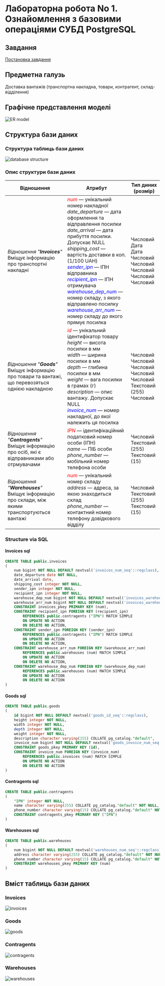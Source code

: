 # Лабораторна робота No 1. Ознайомлення з базовими операціями СУБД PostgreSQL

## Завдання

[Постановка завдання](docs/lab1_bd_zu_2019_2020.pdf)

## Предметна галузь

Доставка вантажів (транспортна накладна, товари, контрагент, склад-відділення)

## Графічне представлення моделі

![ER model](img/model.png)

## Структура бази даних

### Структура таблиць бази даних

![database structure](img/database.png)

### Опис структури бази даних

| Відношення | Атрибут | Тип диних (розмір) |
|------------|---------|--------------------|
| _Відношення "**Invoices**"_ <br> Вміщує інформацію про транспортні накладні | <span style="color:red">_num_</span> — унікальний номер накладної <br> _date_departure_ — дата оформлення та відправлення посилки <br> _date_arrival_ — дата прибуття посилки. Допускає NULL <br> _shipping_cost_ — вартість доставки в коп. (1/100 UAH) <br> <span style="color:blue">_sender_ipn_</span> — ІПН відправника <br> <span style="color:blue">_recipient_ipn_</span> — ІПН отримувача  <br> <span style="color:blue">_warehouse_dep_num_</span> — номер складу, з якого відправлено посилку<br> <span style="color:blue">_warehouse_arr_num_</span> — номер складу до якого прямує посилка | Числовий <br> Дата <br> Дата <br> Числовий <br> Числовий <br> Числовий <br> Числовий <br> Числовий <br>  |
| _Відношення "**Goods**"_ <br> Вміщує інформацію про товари та вантажі, що перевозяться однією накладною | <span style="color:red">_id_</span> — унікальний ідентифікатор товару <br> _height_ — висота посилки в мм <br> _width_ — ширина посилки в мм <br> _depth_ — глибина посилки в мм <br> _weight_ — вага посилки в грамах (г) <br> _description_ — опис вантажу. Допускає NULL <br> <span style="color:blue">_invoice_num_</span> — номер накладної, до якої належить ця посилка | Числовий <br> Числовий <br> Числовий <br> Числовий <br> Числовий <br> Текстовий (255) <br> Числовий |
| _Відношення "**Contragents**"_ <br> Вміщує інформацію про осіб, які є відправниками або отрмувачами | <span style="color:red">_IPN_</span> — ідентифікаційний податковий номер особи (ІПН) <br> _name_ — ПІБ особи <br> _phone_number_ — мобільний номер телефона особи | Числовий <br> Текстовий (255) <br> Текстовий (15) |
| _Відношення "**Warehouses**"_ <br> Вміщує інформацію про склади, між якими транспортуються вантажі | <span style="color:red">_num_</span> — унікальний номер складу <br> _address_ — адреса, за якою знаходиться склад <br> _phone_number_ — контактний номер телефону довідкового відділу | Числовий <br> Текстовий (255) <br> Текстовий (15) |

### Structure via SQL

#### Invoices sql

```sql
CREATE TABLE public.invoices
(
    num bigint NOT NULL DEFAULT nextval('invoices_num_seq'::regclass),
    date_departure date NOT NULL,
    date_arrival date,
    shipping_cost integer NOT NULL,
    sender_ipn integer NOT NULL,
    recipient_ipn integer NOT NULL,
    warehouse_dep_num bigint NOT NULL DEFAULT nextval('invoices_warehouse_dep_num_seq'::regclass),
    warehouse_arr_num bigint NOT NULL DEFAULT nextval('invoices_warehouse_arr_num_seq'::regclass),
    CONSTRAINT invoices_pkey PRIMARY KEY (num),
    CONSTRAINT recipient_ipn FOREIGN KEY (recipient_ipn)
        REFERENCES public.contragents ("IPN") MATCH SIMPLE
        ON UPDATE NO ACTION
        ON DELETE NO ACTION,
    CONSTRAINT sender_ipn FOREIGN KEY (sender_ipn)
        REFERENCES public.contragents ("IPN") MATCH SIMPLE
        ON UPDATE NO ACTION
        ON DELETE NO ACTION,
    CONSTRAINT warehouse_arr_num FOREIGN KEY (warehouse_arr_num)
        REFERENCES public.warehouses (num) MATCH SIMPLE
        ON UPDATE NO ACTION
        ON DELETE NO ACTION,
    CONSTRAINT warehouse_dep_num FOREIGN KEY (warehouse_dep_num)
        REFERENCES public.warehouses (num) MATCH SIMPLE
        ON UPDATE NO ACTION
        ON DELETE NO ACTION
)
```

#### Goods sql

```sql
CREATE TABLE public.goods
(
    id bigint NOT NULL DEFAULT nextval('goods_id_seq'::regclass),
    height integer NOT NULL,
    width integer NOT NULL,
    depth integer NOT NULL,
    weight integer NOT NULL,
    description character varying(255) COLLATE pg_catalog."default",
    invoice_num bigint NOT NULL DEFAULT nextval('goods_invoice_num_seq'::regclass),
    CONSTRAINT goods_pkey PRIMARY KEY (id),
    CONSTRAINT invoice_num FOREIGN KEY (invoice_num)
        REFERENCES public.invoices (num) MATCH SIMPLE
        ON UPDATE NO ACTION
        ON DELETE NO ACTION
)
```

#### Contragents sql

```sql
CREATE TABLE public.contragents
(
    "IPN" integer NOT NULL,
    name character varying(255) COLLATE pg_catalog."default" NOT NULL,
    phone_number character varying(15) COLLATE pg_catalog."default" NOT NULL,
    CONSTRAINT contragents_pkey PRIMARY KEY ("IPN")
)
```

#### Warehouses sql

```sql
CREATE TABLE public.warehouses
(
    num bigint NOT NULL DEFAULT nextval('warehouses_num_seq'::regclass),
    address character varying(255) COLLATE pg_catalog."default" NOT NULL,
    phone_number character varying(15) COLLATE pg_catalog."default" NOT NULL,
    CONSTRAINT warehouses_pkey PRIMARY KEY (num)
)
```

## Вміст таблиць бази даних

### Invoices

![invoices](img/invoices.png)

### Goods

![goods](img/goods.png)

### Contragents

![contragents](img/contragents.png)

### Warehouses

![warehouses](img/warehouses.png)
